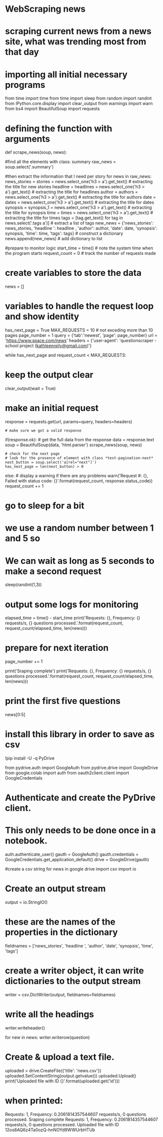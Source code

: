# WebScraping news 
# scraping current news from a news site, what was trending most from that day

# importing all initial necessary programs
from time import time
from time import sleep
from random import randint
from IPython.core.display import clear_output
from warnings import warn
from bs4 import BeautifulSoup
import requests
# defining the function with arguments

def scrape_news(soup, news):

  #find all the elements with class: summary
  raw_news = soup.select('.summary')

  #then extract the information that I need per story
  for news in raw_news:
    news_stories = stories = news.select_one('h3 > a').get_text() # extracting the title for new stories
    headline = headlines = news.select_one('h3 > a').get_text() # extracting the title for headlines
    author = authors = news.select_one('h3 > a').get_text() # extracting the title for authors
    date = dates = news.select_one('h3 > a').get_text() # extracting the title for dates
    synopsis = synopsis_1 = news.select_one('h3 > a').get_text() # extracting the title for synopsis
    time = times = news.select_one('h3 > a').get_text() # extracting the title for times
    tags = [tag.get_text() for tag in news.select('.tags a')] # extract a list of tags
    new_news = {'news_stories': news_stories, 'headline ': headline , 'author': author, 'date': date, 'synopsis': synopsis, 'time': time, 'tags': tags} # construct a dictionary
    news.append(new_news) # add dictionary to list

#prepare to monitor logic
start_time = time() # note the system time when the program starts
request_count = 0 # track the number of requests made

# create variables to store the data
news = []

# variables to handle the request loop and show identity
has_next_page = True
MAX_REQUESTS = 10 # not exceding more than 10 pages
page_number = 1
query = {'tab':'newest', 'page': page_number}
url = 'https://www.space.com/news'
headers = {'user-agent': 'questionscraper - school project (kathleenreily@gmail.com)'}

while has_next_page and request_count < MAX_REQUESTS:
  # keep the output clear
  clear_output(wait = True)

  # make an initial request
  response = requests.get(url, params=query, headers=headers)

    # make sure we got a valid response
  if(response.ok):
    # get the full data from the response
    data = response.text
    soup = BeautifulSoup(data, 'html.parser')
    scrape_news(soup, news)

    # check for the next page
    # look for the presence of element with class *test-pagination-next*
    next_button = soup.select('a[rel="next"]')
    has_next_page = len(next_button) > 0 
  else:
    # display a warning if there are any problems
    warn('Request #: {}, Failed with status code: {}'.format(request_count, response.status_code))
  request_count += 1

  # go to sleep for a bit
  # we use a random number between 1 and 5 so
  # We can wait as long as 5 seconds to make a second request

sleep(randint(1,3))

   # output some logs for monitoring
elapsed_time = time() - start_time
print('Requests: {}, Frequency: {} requests/s, {} questions processed.'.format(request_count, request_count/elapsed_time, len(news)))
  
  # prepare for next iteration
page_number += 1

print('Sraping complete')
print('Requests: {}, Frequency: {} requests/s, {} questions processed.'.format(request_count, request_count/elapsed_time, len(news)))
  
# print the first five questions
news[0:5]

# install this library in order to save as csv
!pip install -U -q PyDrive

from pydrive.auth import GoogleAuth
from pydrive.drive import GoogleDrive
from google.colab import auth
from oauth2client.client import GoogleCredentials

# Authenticate and create the PyDrive client.
# This only needs to be done once in a notebook.
auth.authenticate_user()
gauth = GoogleAuth()
gauth.credentials = GoogleCredentials.get_application_default()
drive = GoogleDrive(gauth)

#create a csv string for news in google drive
import csv
import io


# Create an output stream
output = io.StringIO()

# these are the names of the properties in the dictionary
fieldnames = ['news_stories', 'headline ', 'author', 'date', 'synopsis', 'time', 'tags']

# create a writer object, it can write dictionaries to the output stream
writer = csv.DictWriter(output, fieldnames=fieldnames)

# write all the headings 
writer.writeheader()

for new in news:
  writer.writerow(question)

# Create & upload a text file.
uploaded = drive.CreateFile({'title': 'news.csv'})
uploaded.SetContentString(output.getvalue())
uploaded.Upload()
print('Uploaded file with ID {}'.format(uploaded.get('id'))) 
# when printed:
Requests: 1, Frequency: 0.2061814357544607 requests/s, 0 questions processed.
Sraping complete
Requests: 1, Frequency: 0.2061814357544607 requests/s, 0 questions processed.
Uploaded file with ID 12os8AQ6z4Ta0ozQ-hnNOYd9WWUrbHTUb



